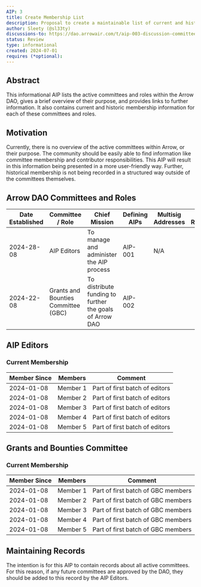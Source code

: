 ```yaml
---
AIP: 3
title: Create Membership List
description: Proposal to create a maintainable list of current and historical committee memberships
author: Sleety (@sl33ty)
discussions-to: https://dao.arrowair.com/t/aip-003-discussion-committee-membership-record/29
status: Review
type: informational
created: 2024-07-01
requires (*optional):
---
```


## Abstract
This informational AIP lists the active committees and roles within the Arrow DAO, gives a brief overview of their purpose, and provides links to further information. It also contains current and historic membership information for each of these committees and roles.

## Motivation
Currently, there is no overview of the active committees within Arrow, or their purpose. The community should be easily able to find information like committee membership and contributor responsibilities. This AIP will result in this information being presented in a more user-friendly way. Further, historical membership is not being recorded in a structured way outside of the committees themselves.

## Arrow DAO Committees and Roles
| Date Established | Committee / Role                    | Chief Mission                                           | Defining AIPs | Multisig Addresses | Links / Resources |
|------------------|-------------------------------------|---------------------------------------------------------|---------------|--------------------|-------------------|
| 2024-28-08       | AIP Editors                         | To manage and administer the AIP process                | AIP-001       | N/A                |                   |
| 2024-22-08       | Grants and Bounties Committee (GBC) | To distribute funding to further the goals of Arrow DAO | AIP-002       |                    |                   |

## AIP Editors
### Current Membership
| Member Since     | Members                             | Comment                                                 |
|------------------|-------------------------------------|---------------------------------------------------------|
| 2024-01-08       | Member 1                            | Part of first batch of editors                          |
| 2024-01-08       | Member 2                            | Part of first batch of editors                          |
| 2024-01-08       | Member 3                            | Part of first batch of editors                          |
| 2024-01-08       | Member 4                            | Part of first batch of editors                          |
| 2024-01-08       | Member 5                            | Part of first batch of editors                          |

<!--
### Historic Membership
| Member Since     | Members                             | Comment                                                 |
|------------------|-------------------------------------|---------------------------------------------------------|
| 2024-01-08       | Member 6                            | Part of first batch of editors                          |
| 2024-01-08       | Member 7                            | Part of first batch of editors                          |
-->


## Grants and Bounties Committee
### Current Membership
| Member Since     | Members                             | Comment                                                 |
|------------------|-------------------------------------|---------------------------------------------------------|
| 2024-01-08       | Member 1                            | Part of first batch of GBC members                          |
| 2024-01-08       | Member 2                            | Part of first batch of GBC members                          |
| 2024-01-08       | Member 3                            | Part of first batch of GBC members                          |
| 2024-01-08       | Member 4                            | Part of first batch of GBC members                          |
| 2024-01-08       | Member 5                            | Part of first batch of GBC members                          |

<!--
### Historic Membership
| Member Since     | Members                             | Comment                                                 |
|------------------|-------------------------------------|---------------------------------------------------------|
| 2024-01-08       | Member 6                            | Part of first batch of GBC members                          |
| 2024-01-08       | Member 7                            | Part of first batch of GBC members                          |
-->

## Maintaining Records
The intention is for this AIP to contain records about all active committees. For this reason, if any future committees are approved by the DAO, they should be added to this record by the AIP Editors.
